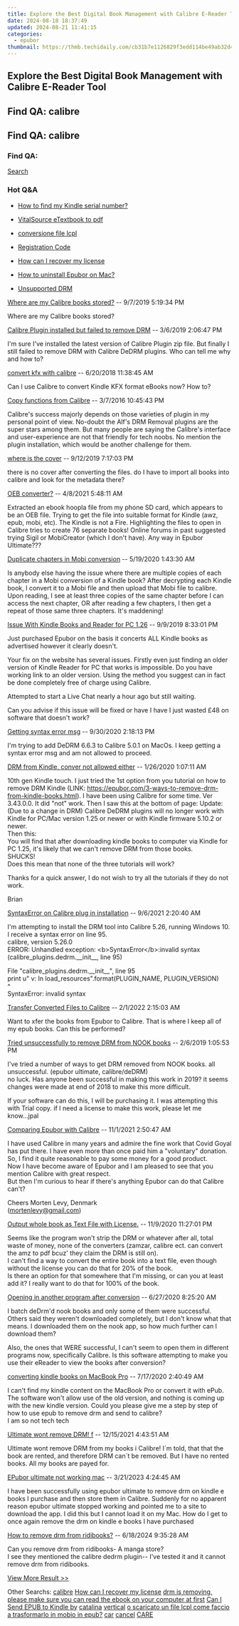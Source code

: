 ```yaml
---
title: Explore the Best Digital Book Management with Calibre E-Reader Tool
date: 2024-08-18 18:37:49
updated: 2024-08-21 11:41:15
categories:
  - epubor
thumbnail: https://thmb.techidaily.com/cb31b7e1126829f3edd114be49ab32d4b537b8ce3f51566e9db65fcc77abbc00.jpg
---
```


## Explore the Best Digital Book Management with Calibre E-Reader Tool

## Find QA: calibre



## Find QA: calibre

### Find QA:

[Search](http://www.epubor.com/Search.aspx?SystemID=46 "Find QA") 

### Hot Q&A

* [How to find my Kindle serial number?](https://tools.techidaily.com/epubor/products/)
* [VitalSource eTextbook to pdf](https://tools.techidaily.com/epubor/products/)
* [conversione file lcpl](https://tools.techidaily.com/epubor/products/)
* [Registration Code](https://tools.techidaily.com/epubor/products/)

* [How can I recover my license](https://tools.techidaily.com/epubor/products/)
* [How to uninstall Epubor on Mac?](https://tools.techidaily.com/epubor/products/)
* [Unsupported DRM](https://tools.techidaily.com/epubor/products/)

[Where are my Calibre books stored?](https://tools.techidaily.com/epubor/products/) \-- 9/7/2019 5:19:34 PM 

Where are my Calibre books stored?

[Calibre Plugin installed but failed to remove DRM](https://tools.techidaily.com/epubor/products/) \-- 3/6/2019 2:06:47 PM 

I'm sure I've installed the latest version of Calibre Plugin zip file. But finally I still failed to remove DRM with Calibre DeDRM plugins. Who can tell me why and how to?

[convert kfx with calibre](https://tools.techidaily.com/epubor/products/) \-- 6/20/2018 11:38:45 AM 

Can I use Calibre to convert Kindle KFX format eBooks now? How to?

[Copy functions from Calibre](https://tools.techidaily.com/epubor/products/) \-- 3/7/2016 10:45:43 PM 

Calibre's success majorly depends on those varieties of plugin in my personal point of view. No-doubt the Alf's DRM Removal plugins are the super stars among them. But many people are saying the Calibre's interface and user-experience are not that friendly for tech noobs. No mention the plugin installation, which would be another challenge for them.

[where is the cover](https://tools.techidaily.com/epubor/products/) \-- 9/12/2019 7:17:03 PM 

there is no cover after converting the files. do I have to import all books into calibre and look for the metadata there?

[OEB converter?](https://tools.techidaily.com/epubor/products/) \-- 4/8/2021 5:48:11 AM 

Extracted an ebook hoopla file from my phone SD card, which appears to be an OEB file. Trying to get the file into suitable format for Kindle (awz, epub, mobi, etc). The Kindle is not a Fire. Highlighting the files to open in Calibre tries to create 76 separate books! Online forums in past suggested trying Sigil or MobiCreator (which I don't have). Any way in Epubor Ultimate???

[Duplicate chapters in Mobi conversion](https://tools.techidaily.com/epubor/products/) \-- 5/19/2020 1:43:30 AM 

Is anybody else having the issue where there are multiple copies of each chapter in a Mobi conversion of a Kindle book? After decrypting each Kindle book, I convert it to a Mobi file and then upload that Mobi file to calibre. Upon reading, I see at least three copies of the same chapter before I can access the next chapter, OR after reading a few chapters, I then get a repeat of those same three chapters. It's maddening!

[Issue With Kindle Books and Reader for PC 1.26](https://tools.techidaily.com/epubor/reader/) \-- 9/9/2019 8:33:01 PM 

Just purchased Epubor on the basis it concerts ALL Kindle books as advertised however it clearly doesn't.

 Your fix on the website has several issues. Firstly even just finding an older version of Kindle Reader for PC that works is impossible. Do you have working link to an older version. Using the method you suggest can in fact be done completely free of charge using Calibre.

 Attempted to start a Live Chat nearly a hour ago but still waiting.

 Can you advise if this issue will be fixed or have I have I just wasted £48 on software that doesn't work?

[Getting syntax error msg](https://tools.techidaily.com/epubor/products/) \-- 9/30/2020 2:18:13 PM 

I'm trying to add DeDRM 6.6.3 to Calibre 5.0.1 on MacOs. I keep getting a syntax error msg and am not allowed to proceed.

[DRM from Kindle, conver not allowed either](https://tools.techidaily.com/epubor/products/) \-- 1/26/2020 1:07:11 AM 

10th gen Kindle touch. I just tried the 1st option from you tutorial on how to remove DRM Kindle (LINK: https://epubor.com/3-ways-to-remove-drm-from-kindle-books.html). I have been using Calibre for some time. Ver 3.43.0.0\. It did "not" work. Then I saw this at the bottom of page: Update: (Due to a change in DRM) Calibre DeDRM plugins will no longer work with Kindle for PC/Mac version 1.25 or newer or with Kindle firmware 5.10.2 or newer.   
 Then this:  
 You will find that after downloading kindle books to computer via Kindle for PC 1.25, it's likely that we can't remove DRM from those books.   
 SHUCKS!   
 Does this mean that none of the three tutorials will work? 

 Thanks for a quick answer, I do not wish to try all the tutorials if they do not work.

 Brian   

[SyntaxError on Calibre plug in installation](https://tools.techidaily.com/epubor/products/) \-- 9/6/2021 2:20:40 AM 

I'm attempting to install the DRM tool into Calibre 5.26, running Windows 10\. I receive a syntax error on line 95.  
 calibre, version 5.26.0  
 ERROR: Unhandled exception: &lt;b&gt;SyntaxError&lt;/b&gt;:invalid syntax (calibre\_plugins.dedrm.\_\_init\_\_, line 95)

  
 File "calibre\_plugins.dedrm.\_\_init\_\_", line 95  
 print u" v: In load\_resources".format(PLUGIN\_NAME, PLUGIN\_VERSION)  
 ^  
 SyntaxError: invalid syntax

[Transfer Converted Files to Calibre](https://tools.techidaily.com/epubor/transfer/) \-- 2/1/2022 2:15:03 AM 

Want to xfer the books from Epubor to Calibre. That is where I keep all of my epub books. Can this be performed? 

[Tried unsuccessfully to remove DRM from NOOK books](https://tools.techidaily.com/epubor/products/) \-- 2/6/2019 1:05:53 PM 

I've tried a number of ways to get DRM removed from NOOK books. all unsuccessful. (epubor ultimate, calibre/deDRM)  
 no luck. Has anyone been successful in making this work in 2019? it seems changes were made at end of 2018 to make this more difficult.

 If your software can do this, I will be purchasing it. I was attempting this with Trial copy. if I need a license to make this work, please let me know...jpal

[Comparing Epubor with Calibre](https://tools.techidaily.com/epubor/products/) \-- 11/1/2021 2:50:47 AM 

I have used Calibre in many years and admire the fine work that Covid Goyal has put there. I have even more than once paid him a "voluntary" donation.  
 So, I find it quite reasonable to pay some money for a good product.  
 Now I have become aware of Epubor and I am pleased to see that you mention Calibre with great respect.  
 But then I'm curious to hear if there's anything Epubor can do that Calibre can't?

 Cheers Morten Levy, Denmark  
 (mortenlevy@gmail.com)

[Output whole book as Text File with License.](https://tools.techidaily.com/epubor/products/) \-- 11/9/2020 11:27:01 PM 

Seems like the program won't strip the DRM or whatever after all, total waste of money, none of the converters (zamzar, calibre ect. can convert the amz to pdf bcuz' they claim the DRM is still on).   
 I can't find a way to convert the entire book into a text file, even though without the license you can do that for 20% of the book.   
 Is there an option for that somewhere that I'm missing, or can you at least add it? I really want to do that for 100% of the book.

[Opening in another program after conversion](https://tools.techidaily.com/epubor/products/) \-- 6/27/2020 8:25:20 AM 

I batch deDrm'd nook books and only some of them were successful. Others said they weren't downloaded completely, but I don't know what that means. I downloaded them on the nook app, so how much further can I download them?

 Also, the ones that WERE successful, I can't seem to open them in different programs now, specifically Calibre. Is this software attempting to make you use their eReader to view the books after conversion?

[converting kindle books on MacBook Pro](https://tools.techidaily.com/epubor/products/) \-- 7/17/2020 2:40:49 AM 

I can't find my kindle content on the MacBook Pro or convert it with ePub. The software won't allow use of the old version, and nothing is coming up with the new kindle version. Could you please give me a step by step of how to use epub to remove drm and send to calibre?  
 I am so not tech tech

[Ultimate wont remove DRM! f](https://tools.techidaily.com/epubor/ultimate/) \-- 12/15/2021 4:43:51 AM 

Ultimate wont remove DRM from my books i Calibre! I´m told, that that the book are rented, and therefore DRM can´t be removed. But I have no rented books. All my books are payed for.

[EPubor ultimate not working mac](https://tools.techidaily.com/epubor/ultimate/) \-- 3/21/2023 4:24:45 AM 

I have been successfully using epubor ultimate to remove drm on kindle e books I purchase and then store them in Calibre. Suddenly for no apparent reason epubor ultimate stopped working and pointed me to a site to download the app. I did this but I cannot load it on my Mac. How do I get to once again remove the drm on kindle e books I have purchased

[How to remove drm from ridibooks?](https://tools.techidaily.com/epubor/products/) \-- 6/18/2024 9:35:28 AM 

Can you remove drm from ridibooks- A manga store?   
 I see they mentioned the calibre dedrm plugin-- I've tested it and it cannot remove drm from ridibooks.

[View More Result >>](http://www.epubor.com/Search.aspx?Key=calibre&Page=1&SystemID=46&sortkey=&stype=0&sort=0)

 Other Searchs: [calibre](https://tools.techidaily.com/epubor/products/) [How can I recover my license](https://tools.techidaily.com/epubor/products/) [drm is removing, please make sure you can read the ebook on your computer at first](https://tools.techidaily.com/epubor/products/) [Can I Send EPUB to Kindle by](https://tools.techidaily.com/epubor/products/) [catalina](https://tools.techidaily.com/epubor/products/) [vertical](https://tools.techidaily.com/epubor/products/) [o scaricato un file lcpl come faccio a trasformarlo in mobio in epub?](https://tools.techidaily.com/epubor/products/) [car](https://tools.techidaily.com/epubor/products/) [cancel](https://tools.techidaily.com/epubor/products/) [CARE](https://tools.techidaily.com/epubor/products/)

<ins class="adsbygoogle"
     style="display:block"
     data-ad-format="autorelaxed"
     data-ad-client="ca-pub-7571918770474297"
     data-ad-slot="1223367746"></ins>



<ins class="adsbygoogle"
     style="display:block"
     data-ad-client="ca-pub-7571918770474297"
     data-ad-slot="8358498916"
     data-ad-format="auto"
     data-full-width-responsive="true"></ins>

